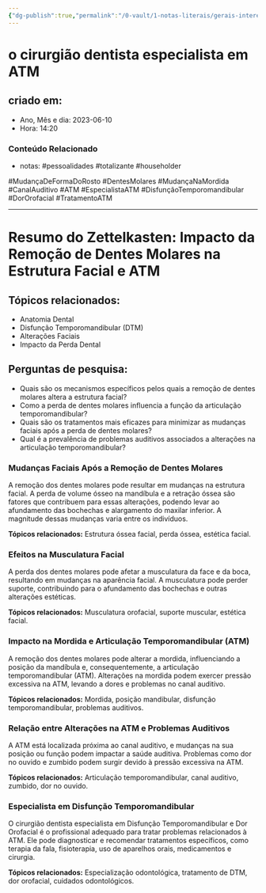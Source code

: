 ```yaml
---
{"dg-publish":true,"permalink":"/0-vault/1-notas-literais/gerais-interesses/o-cirurgiao-dentista-especialista-em-atm/","tags":["permanente","pessoalidades","totalizante","householder","MudançaDeFormaDoRosto","DentesMolares","MudançaNaMordida","CanalAuditivo","ATM","EspecialistaATM","DisfunçãoTemporomandibular","DorOrofacial","TratamentoATM"],"dgHomeLink":true,"dgShowLocalGraph":true,"dgShowFileTree":true,"dgEnableSearch":true}
---
```


# o cirurgião dentista especialista em ATM

## criado em: 
-  Ano, Mês e dia: 2023-06-10
- Hora: 14:20

### Conteúdo Relacionado
- notas: #pessoalidades #totalizante #householder 

#MudançaDeFormaDoRosto #DentesMolares #MudançaNaMordida #CanalAuditivo #ATM #EspecialistaATM #DisfunçãoTemporomandibular #DorOrofacial #TratamentoATM 


---
# Resumo do Zettelkasten: Impacto da Remoção de Dentes Molares na Estrutura Facial e ATM

## Tópicos relacionados:
- Anatomia Dental
- Disfunção Temporomandibular (DTM)
- Alterações Faciais
- Impacto da Perda Dental

## Perguntas de pesquisa:
- Quais são os mecanismos específicos pelos quais a remoção de dentes molares altera a estrutura facial?
- Como a perda de dentes molares influencia a função da articulação temporomandibular?
- Quais são os tratamentos mais eficazes para minimizar as mudanças faciais após a perda de dentes molares?
- Qual é a prevalência de problemas auditivos associados a alterações na articulação temporomandibular?

### Mudanças Faciais Após a Remoção de Dentes Molares
A remoção dos dentes molares pode resultar em mudanças na estrutura facial. A perda de volume ósseo na mandíbula e a retração óssea são fatores que contribuem para essas alterações, podendo levar ao afundamento das bochechas e alargamento do maxilar inferior. A magnitude dessas mudanças varia entre os indivíduos.

**Tópicos relacionados:** Estrutura óssea facial, perda óssea, estética facial.

### Efeitos na Musculatura Facial
A perda dos dentes molares pode afetar a musculatura da face e da boca, resultando em mudanças na aparência facial. A musculatura pode perder suporte, contribuindo para o afundamento das bochechas e outras alterações estéticas.

**Tópicos relacionados:** Musculatura orofacial, suporte muscular, estética facial.

### Impacto na Mordida e Articulação Temporomandibular (ATM)
A remoção dos dentes molares pode alterar a mordida, influenciando a posição da mandíbula e, consequentemente, a articulação temporomandibular (ATM). Alterações na mordida podem exercer pressão excessiva na ATM, levando a dores e problemas no canal auditivo.

**Tópicos relacionados:** Mordida, posição mandibular, disfunção temporomandibular, problemas auditivos.

### Relação entre Alterações na ATM e Problemas Auditivos
A ATM está localizada próxima ao canal auditivo, e mudanças na sua posição ou função podem impactar a saúde auditiva. Problemas como dor no ouvido e zumbido podem surgir devido à pressão excessiva na ATM.

**Tópicos relacionados:** Articulação temporomandibular, canal auditivo, zumbido, dor no ouvido.

### Especialista em Disfunção Temporomandibular
O cirurgião dentista especialista em Disfunção Temporomandibular e Dor Orofacial é o profissional adequado para tratar problemas relacionados à ATM. Ele pode diagnosticar e recomendar tratamentos específicos, como terapia da fala, fisioterapia, uso de aparelhos orais, medicamentos e cirurgia.

**Tópicos relacionados:** Especialização odontológica, tratamento de DTM, dor orofacial, cuidados odontológicos.
